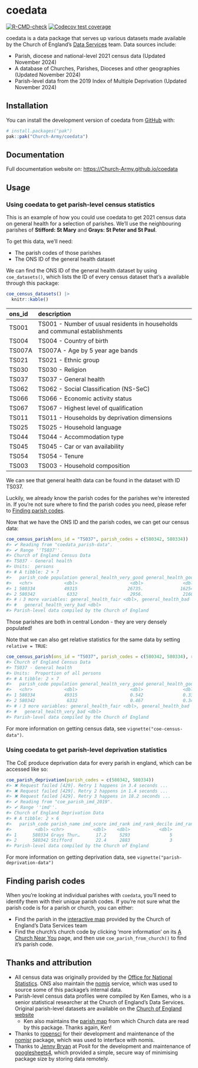 
<!-- README.md is generated from README.Rmd. Please edit that file -->

# coedata

<!-- badges: start -->

[![R-CMD-check](https://github.com/Church-Army/coedata/actions/workflows/R-CMD-check.yaml/badge.svg)](https://github.com/Church-Army/coedata/actions/workflows/R-CMD-check.yaml)
[![Codecov test
coverage](https://codecov.io/gh/Church-Army/coedata/graph/badge.svg)](https://app.codecov.io/gh/Church-Army/coedata)
<!-- badges: end -->

coedata is a data package that serves up various datasets made available
by the Church of England’s [Data
Services](https://www.churchofengland.org/about/data-services) team.
Data sources include:

- Parish, diocese and national-level 2021 census data (Updated November
  2024)
- A database of Churches, Parishes, Dioceses and other geographies
  (Updated November 2024)
- Parish-level data from the 2019 Index of Multiple Deprivation (Updated
  November 2024)

## Installation

You can install the development version of coedata from
[GitHub](https://github.com/) with:

``` r
# install.packages("pak")
pak::pak("Church-Army/coedata")
```

## Documentation

Full documentation website on: <https://Church-Army.github.io/coedata>

## Usage

### Using coedata to get parish-level census statistics

This is an example of how you could use coedata to get 2021 census data
on general health for a selection of parishes. We’ll use the
neighbouring parishes of **Stifford: St Mary** and **Grays: St Peter and
St Paul**.

To get this data, we’ll need:

- The parish codes of those parishes
- The ONS ID of the general health dataset

We can find the ONS ID of the general health dataset by using
`coe_datasets()`, which lists the ID of every census dataset that’s a
available through this package:

``` r
coe_census_datasets() |> 
  knitr::kable()
```

| ons_id | description |
|:---|:---|
| TS001 | TS001 - Number of usual residents in households and communal establishments |
| TS004 | TS004 - Country of birth |
| TS007A | TS007A - Age by 5 year age bands |
| TS021 | TS021 - Ethnic group |
| TS030 | TS030 - Religion |
| TS037 | TS037 - General health |
| TS062 | TS062 - Social Classification (NS-SeC) |
| TS066 | TS066 - Economic activity status |
| TS067 | TS067 - Highest level of qualification |
| TS011 | TS011 - Households by deprivation dimensions |
| TS025 | TS025 - Household language |
| TS044 | TS044 - Accommodation type |
| TS045 | TS045 - Car or van availability |
| TS054 | TS054 - Tenure |
| TS003 | TS003 - Household composition |

We can see that general health data can be found in the dataset with ID
TS037.

Luckily, we already know the parish codes for the parishes we’re
interested in. If you’re not sure where to find the parish codes you
need, please refer to [Finding parish codes](#finding-parish-codes).

Now that we have the ONS ID and the parish codes, we can get our census
data:

``` r
coe_census_parish(ons_id = "TS037", parish_codes = c(580342, 580334))
#> ✔ Reading from "coedata_parish-data".
#> ✔ Range ''TS037''.
#> Church of England Census Data
#> TS037 - General health 
#> Units:  persons 
#> # A tibble: 2 × 7
#>   parish_code population general_health_very_good general_health_good
#>   <chr>            <dbl>                    <dbl>               <dbl>
#> 1 580334           49315                   26735.              16254.
#> 2 580342            6332                    2956.               2160.
#> # ℹ 3 more variables: general_health_fair <dbl>, general_health_bad <dbl>,
#> #   general_health_very_bad <dbl>
#> Parish-level data compiled by the Church of England
```

Those parishes are both in central London - they are very densely
populated!

Note that we can also get relative statistics for the same data by
setting `relative = TRUE`:

``` r
coe_census_parish(ons_id = "TS037", parish_codes = c(580342, 580334), relative = TRUE) 
#> Church of England Census Data
#> TS037 - General health 
#> Units:  Proportion of all persons 
#> # A tibble: 2 × 7
#>   parish_code population general_health_very_good general_health_good
#>   <chr>            <dbl>                    <dbl>               <dbl>
#> 1 580334           49315                    0.542               0.330
#> 2 580342            6332                    0.467               0.341
#> # ℹ 3 more variables: general_health_fair <dbl>, general_health_bad <dbl>,
#> #   general_health_very_bad <dbl>
#> Parish-level data compiled by the Church of England
```

For more information on getting census data, see
`vignette("coe-census-data")`.

### Using coedata to get parish-level deprivation statistics

The CoE produce deprivation data for every parish in england, which can
be accessed like so:

``` r
coe_parish_deprivation(parish_codes = c(580342, 580334))
#> ✖ Request failed [429]. Retry 1 happens in 3.4 seconds ...
#> ✖ Request failed [429]. Retry 2 happens in 1.4 seconds ...
#> ✖ Request failed [429]. Retry 3 happens in 18.2 seconds ...
#> ✔ Reading from "coe_parish_imd_2019".
#> ✔ Range ''imd''.
#> Church of England Deprivation Data
#> # A tibble: 2 × 6
#>   parish_code parish_name imd_score imd_rank imd_rank_decile imd_rank_percentile
#>         <dbl> <chr>           <dbl>    <dbl>           <dbl>               <dbl>
#> 1      580334 Grays Thur…      17.2     5293               5                  44
#> 2      580342 Stifford         22.4     2883               3                  24
#> Parish-level data compiled by the Church of England
```

For more information on getting deprivation data, see
`vignette("parish-deprivation-data")`

## Finding parish codes

When you’re looking at individual parishes with `coedata`, you’ll need
to identify them with their unique parish codes. If you’re not sure what
the parish code is for a parish or church, you can either:

- Find the parish in the [interactive
  map](https://www.arcgis.com/home/webmap/viewer.html?webmap=67bce0ed36dd4ee0af7a16bc079aa09a)
  provided by the Church of England’s Data Services team
- Find the church’s church code by clicking ‘more information’ on its [A
  Church Near You](https://www.achurchnearyou.com) page, and then use
  `coe_parish_from_church()` to find it’s parish code.

## Thanks and attribution

- All census data was originally provided by the [Office for National
  Statistics](https://www.ons.gov.uk/). ONS also maintain the
  [nomis](https://www.nomisweb.co.uk/) service, which was used to source
  some of this package’s internal data.
- Parish-level census data profiles were compiled by Ken Eames, who is a
  senior statistical researcher at the Church of England’s Data
  Services. Original parish-level datasets are available on the [Church
  of England
  website](https://www.churchofengland.org/about/data-services/resources-publications-and-data)
  - Ken also maintains the [parish
    map](https://www.arcgis.com/home/webmap/viewer.html?webmap=67bce0ed36dd4ee0af7a16bc079aa09a)
    from which Church data are read by this package. Thanks again, Ken!
- Thanks to [ropensci](https://github.com/ropensci) for their
  development and maintenance of the
  [nomisr](https://github.com/ropensci/nomisr) package, which was used
  to interface with nomis.
- Thanks to [Jenny Bryan](https://jennybryan.org/about/) at Posit for
  the development and maintenance of
  [googlesheets4](https://googlesheets4.tidyverse.org/), which provided
  a simple, secure way of minimising package size by storing data
  remotely.
